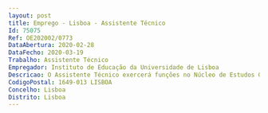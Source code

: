 ```yaml
--- 
layout: post
title: Emprego - Lisboa - Assistente Técnico
Id: 75075
Ref: OE202002/0773
DataAbertura: 2020-02-28
DataFecho: 2020-03-19
Trabalho: Assistente Técnico
Empregador: Instituto de Educação da Universidade de Lisboa
Descricao: O Assistente Técnico exercerá funções no Núcleo de Estudos Graduados daDivisão Académica deste Instituto, tendo como principais tarefas a) Proceder ao registo dos atos respeitantes à vida escolar dos estudantes,organizando e mantendo atualizado o arquivo dos processos individuais etambém a informação constante na plataforma informática em uso na DivisãoAcadémica b) Instruir os requerimentos dos estudantes, com a informação necessária eproceder ao seu encaminhamento para efeitos de despacho e resposta c) Prestar informações sobre as condições de ingresso, inscrição e frequêncianos cursos ministrados pelo Instituto de Educação e pela Faculdade dePsicologia d) Efetuar as matrículas e inscrições nos cursos de licenciatura e de mestrado e) Emitir certidões e declarações relativas a atos e a factos que digam respeito àvida escolar dos estudantes f) Receber, instruir e organizar os diversos processos de candidaturas g) Organizar os processos relativos à realização de provas de mestrado eproceder ao seu acompanhamento h) Receber, instruir, informar e encaminhar os processos para os órgãoscompetentes para decisão.
CodigoPostal: 1649-013 LISBOA
Concelho: Lisboa
Distrito: Lisboa
--- 
```

